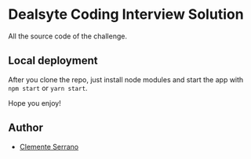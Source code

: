 # Dealsyte Coding Interview Solution

All the source code of the challenge.

## Local deployment

After you clone the repo, just install node modules and start the app with `npm start` or `yarn start`.

Hope you enjoy!

## Author

- [Clemente Serrano](https://github.com/ClementeSerrano)
